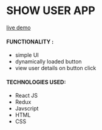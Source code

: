 # SHOW USER APP

[live demo](https://simple-api-request-app.vercel.app/)

#### FUNCTIONALITY :

- simple UI
- dynamically loaded button
- view user details on button click

#### TECHNOLOGIES USED:

- React JS
- Redux
- Javscript
- HTML
- CSS
